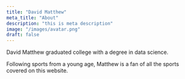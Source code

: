 ```yaml
---
title: "David Matthew"
meta_title: "About"
description: "this is meta description"
image: "/images/avatar.png"
draft: false
---
```


David Matthew graduated college with a degree in data science. 

Following sports from a young age, Matthew is a fan of all the sports covered on this website.